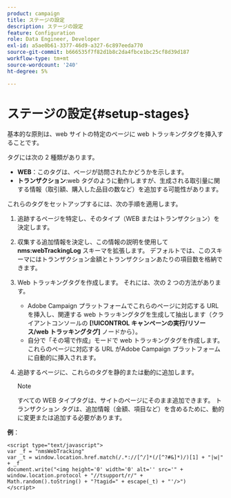 ```yaml
---
product: campaign
title: ステージの設定
description: ステージの設定
feature: Configuration
role: Data Engineer, Developer
exl-id: a5ae0b61-3377-46d9-a327-6c897eeda770
source-git-commit: b666535f7f82d1b8c2da4fbce1bc25cf8d39d187
workflow-type: tm+mt
source-wordcount: '240'
ht-degree: 5%

---
```


# ステージの設定{#setup-stages}

基本的な原則は、web サイトの特定のページに web トラッキングタグを挿入することです。

タグには次の 2 種類があります。

* **WEB**：このタグは、ページが訪問されたかどうかを示します。
* **トランザクション**:web タグのように動作しますが、生成される取引量に関する情報（取引額、購入した品目の数など）を追加する可能性があります。

これらのタグをセットアップするには、次の手順を適用します。

1. 追跡するページを特定し、そのタイプ（WEB またはトランザクション）を決定します。
1. 収集する追加情報を決定し、この情報の説明を使用して **nms:webTrackingLog** スキーマを拡張します。 デフォルトでは、このスキーマにはトランザクション金額とトランザクションあたりの項目数を格納できます。
1. Web トラッキングタグを作成します。 それには、次の 2 つの方法があります。

   * Adobe Campaign プラットフォームでこれらのページに対応する URL を挿入し、関連する web トラッキングタグを生成して抽出します（クライアントコンソールの **[!UICONTROL キャンペーンの実行/リソース/web トラッキングタグ]** ノードから）。
   * 自分で「その場で作成」モードで web トラッキングタグを作成します。これらのページに対応する URL がAdobe Campaign プラットフォームに自動的に挿入されます。

1. 追跡するページに、これらのタグを静的または動的に追加します。

   >[!NOTE]
   >
   >すべての WEB タイプタグは、サイトのページにそのまま追加できます。 トランザクション タグは、追加情報（金額、項目など）を含めるために、動的に変更または追加する必要があります。

**例**：

```
<script type="text/javascript">
var _f = "nmsWebTracking"
var _t = window.location.href.match(/.*://[^/]*(/[^?#&]*)/)[1] + "|w|" + _f
document.write("<img height='0' width='0' alt='' src='" +
window.location.protocol + "//tsupport/r/" +
Math.random().toString() + "?tagid=" + escape(_t) + "'/>")
</script>
```
